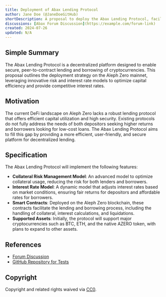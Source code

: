 ```yaml
---
title: Deployment of Abax Lending Protocol
author: Jane Doe (@JaneDoeGitHub)
shortDescription: A proposal to deploy the Abax Lending Protocol, facilitating decentralized lending and borrowing on the Aleph Zero blockchain.
discussions: [Abax Forum Discussion](https://example.com/forum-link)
created: 2024-07-26
updated: N/A
---
```


## Simple Summary

The Abax Lending Protocol is a decentralized platform designed to enable secure, peer-to-contract lending and borrowing of cryptocurrencies. This proposal outlines the deployment strategy on the Aleph Zero mainnet, leveraging innovative risk and interest rate models to optimize capital efficiency and provide competitive interest rates.

## Motivation

The current DeFi landscape on Aleph Zero lacks a robust lending protocol that offers efficient capital utilization and high security. Existing protocols do not fully address the needs of both depositors seeking higher returns and borrowers looking for low-cost loans. The Abax Lending Protocol aims to fill this gap by providing a more efficient, user-friendly, and secure platform for decentralized lending.

## Specification

The Abax Lending Protocol will implement the following features:
- **Collateral Risk Management Model**: An advanced model to optimize collateral usage, reducing the risk for both lenders and borrowers.
- **Interest Rate Model**: A dynamic model that adjusts interest rates based on market conditions, ensuring fair returns for depositors and affordable rates for borrowers.
- **Smart Contracts**: Deployed on the Aleph Zero blockchain, these contracts facilitate the lending and borrowing process, including the handling of collateral, interest calculations, and liquidations.
- **Supported Assets**: Initially, the protocol will support major cryptocurrencies such as BTC, ETH, and the native AZERO token, with plans to expand to other assets.


## References

- [Forum Discussion](https://example.com/forum-link)
- [GitHub Repository for Tests](https://github.com/abaxfinance/abax-protocol)

## Copyright

Copyright and related rights waived via [CC0](https://creativecommons.org/publicdomain/zero/1.0/).
